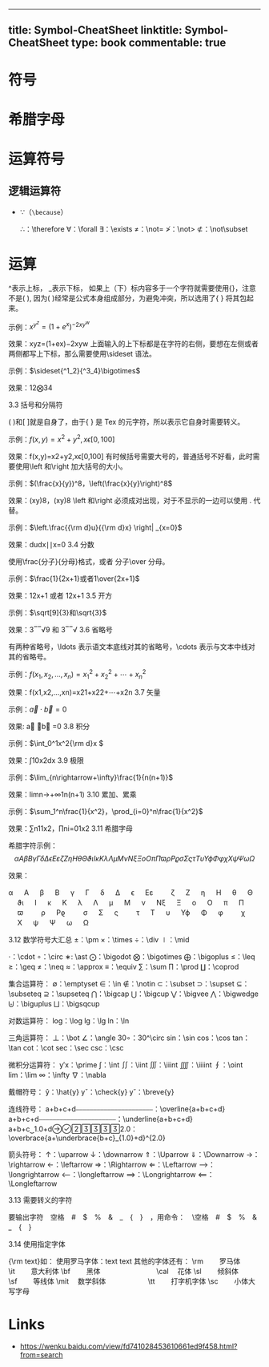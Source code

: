 
---
title: Symbol-CheatSheet
linktitle: Symbol-CheatSheet
type: book
commentable: true
---

# 符号

# 希腊字母

# 运算符号

## 逻辑运算符

- $\because$（`\because`）

  ∴：\therefore
  ∀：\forall
  ∃：\exists
  ≠：\not=
  ≯：\not>
  ⊄：\not\subset

# 运算

^表示上标，
\_表示下标，
如果上（下）标内容多于一个字符就需要使用{}，注意不是( ), 因为( )经常是公式本身组成部分，为避免冲突，所以选用了{ } 将其包起来。

示例：$x^{y^z}=(1+e^x)^{-2xy^w}$

效果：xyz=(1+ex)−2xyw
上面输入的上下标都是在字符的右侧，要想在左侧或者两侧都写上下标，那么需要使用\sideset 语法。

示例：$\sideset{^1_2}{^3_4}\bigotimes$

效果：12⨂34

3.3 括号和分隔符

( )和[ ]就是自身了，由于{ } 是 Tex 的元字符，所以表示它自身时需要转义。

示例：$f(x,y) = x^2 + y^2, x\epsilon[0,100]$

效果：f(x,y)=x2+y2,xϵ[0,100]
有时候括号需要大号的，普通括号不好看，此时需要使用\left 和\right 加大括号的大小。

示例：$(\frac{x}{y})^8，\left(\frac{x}{y}\right)^8$

效果：(xy)8，(xy)8
\left 和\right 必须成对出现，对于不显示的一边可以使用 . 代替。

示例：$\left.\frac{{\rm d}u}{{\rm d}x} \right| _{x=0}$

效果：dudx∣∣x=0
3.4 分数

使用\frac{分子}{分母}格式，或者 分子\over 分母。

示例：$\frac{1}{2x+1}或者1\over{2x+1}$

效果：12x+1 或者 12x+1
3.5 开方

示例：$\sqrt[9]{3}和\sqrt{3}$

效果：3‾‾√9 和 3‾‾√
3.6 省略号

有两种省略号，\ldots 表示语文本底线对其的省略号，\cdots 表示与文本中线对其的省略号。

示例：$f(x_1, x_2, \ldots, x_n)=x_1^2 + x_2^2+ \cdots + x_n^2$

效果：f(x1,x2,…,xn)=x21+x22+⋯+x2n
3.7 矢量

示例：$\vec{a} \cdot \vec{b}=0$

效果: a⃗ ⋅b⃗ =0
3.8 积分

示例：$\int_0^1x^2{\rm d}x $

效果：∫10x2dx
3.9 极限

示例：$\lim_{n\rightarrow+\infty}\frac{1}{n(n+1)}$

效果：limn→+∞1n(n+1)
3.10 累加、累乘

示例：$\sum_1^n\frac{1}{x^2}，\prod_{i=0}^n\frac{1}{x^2}$

效果：∑n11x2，∏ni=01x2
3.11 希腊字母

希腊字符示例：$$\alpha　A　\beta　B　\gamma　\Gamma　\delta　\Delta　\epsilon　E \varepsilon　　\zeta　Z　\eta　H　\theta　\Theta　\vartheta \iota　I　\kappa　K　\lambda　\Lambda　\mu　M　\nu　N \xi　\Xi　o　O　\pi　\Pi　\varpi　　\rho　P \varrho　　\sigma　\Sigma　\varsigma　　\tau　T　\upsilon　\Upsilon \phi　\Phi　\varphi　　\chi　X　\psi　\Psi　\omega　\Omega$$

效果：

α 　 A 　 β 　 B 　 γ 　 Γ 　 δ 　 Δ 　 ϵ 　 Eε 　　 ζ 　 Z 　 η 　 H 　 θ 　 Θ 　 ϑι 　 I 　 κ 　 K 　 λ 　 Λ 　 μ 　 M 　 ν 　 Nξ 　 Ξ 　 o 　 O 　 π 　 Π 　 ϖ 　　 ρ 　 Pϱ 　　 σ 　 Σ 　 ς 　　 τ 　 T 　 υ 　 Υϕ 　 Φ 　 φ 　　 χ 　 X 　 ψ 　 Ψ 　 ω 　 Ω

3.12 数学符号大汇总
±：\pm
×：\times
÷：\div
∣：\mid

⋅：\cdot
∘：\circ
∗: \ast
⨀：\bigodot
⨂：\bigotimes
⨁：\bigoplus
≤：\leq
≥：\geq
≠：\neq
≈：\approx
≡：\equiv
∑：\sum
∏：\prod
∐：\coprod

集合运算符：
∅：\emptyset
∈：\in
∉：\notin
⊂：\subset
⊃：\supset
⊆：\subseteq
⊇：\supseteq
⋂：\bigcap
⋃：\bigcup
⋁：\bigvee
⋀：\bigwedge
⨄：\biguplus
⨆：\bigsqcup

对数运算符：
log：\log
lg：\lg
ln：\ln

三角运算符：
⊥：\bot
∠：\angle
30∘：30^\circ
sin：\sin
cos：\cos
tan：\tan
cot：\cot
sec：\sec
csc：\csc

微积分运算符：
y′x：\prime
∫：\int
∬：\iint
∭：\iiint
⨌：\iiiint
∮：\oint
lim：\lim
∞：\infty
∇：\nabla

戴帽符号：
ŷ：\hat{y}
yˇ：\check{y}
y˘：\breve{y}

连线符号：
a+b+c+d⎯⎯⎯⎯⎯⎯⎯⎯⎯⎯⎯⎯⎯⎯⎯⎯⎯⎯⎯⎯⎯⎯：\overline{a+b+c+d}
a+b+c+d⎯⎯⎯⎯⎯⎯⎯⎯⎯⎯⎯⎯⎯⎯⎯⎯⎯⎯⎯⎯⎯⎯：\underline{a+b+c+d}
a+b+c⏟1.0+d2.0：\overbrace{a+\underbrace{b+c}\_{1.0}+d}^{2.0}

箭头符号：
↑：\uparrow
↓：\downarrow
⇑：\Uparrow
⇓：\Downarrow
→：\rightarrow
←：\leftarrow
⇒：\Rightarrow
⇐：\Leftarrow
⟶：\longrightarrow
⟵：\longleftarrow
⟹：\Longrightarrow
⟸：\Longleftarrow

3.13 需要转义的字符

要输出字符　空格　#　$　%　&　\_　{　}　，用命令：　\空格　#　\$　\%　\&　\_　{　}

3.14 使用指定字体

{\rm text}如：
使用罗马字体：text text
其他的字体还有：
\rm 　　罗马体　　　　　　　\it 　　意大利体
\bf 　　黑体　　　　　　　　\cal 　花体
\sl 　　倾斜体　　　　　　　\sf 　　等线体
\mit 　数学斜体　　　　　　\tt 　　打字机字体
\sc 　　小体大写字母

# Links

- https://wenku.baidu.com/view/fd741028453610661ed9f458.html?from=search

    